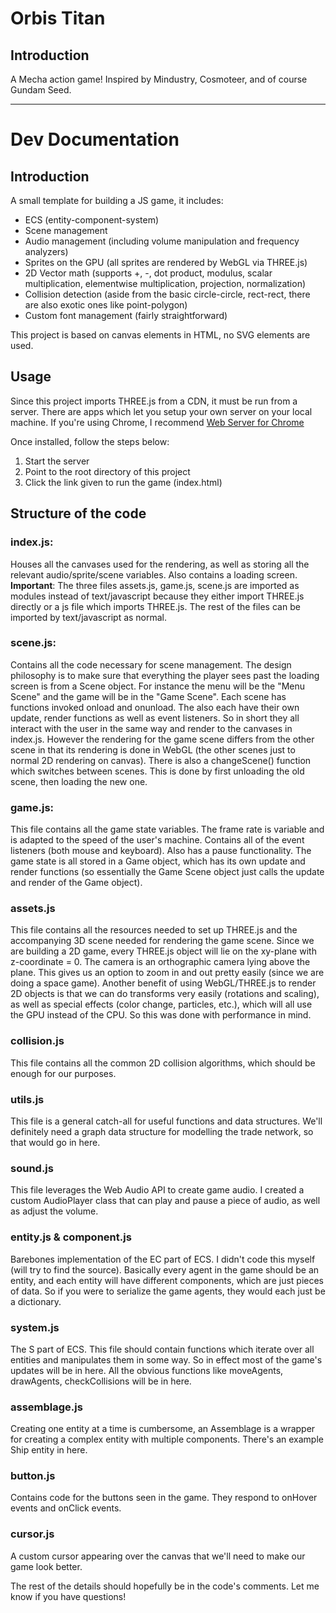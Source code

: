 # Orbis Titan

## Introduction
A Mecha action game! Inspired by Mindustry, Cosmoteer, and of course Gundam Seed.

-----------------------------------------------------------------------------------
# Dev Documentation

## Introduction
A small template for building a JS game, it includes:
- ECS (entity-component-system)
- Scene management
- Audio management (including volume manipulation and frequency analyzers)
- Sprites on the GPU (all sprites are rendered by WebGL via THREE.js)
- 2D Vector math (supports +, -, dot product, modulus, scalar multiplication, elementwise multiplication, projection, normalization)
- Collision detection (aside from the basic circle-circle, rect-rect, there are also exotic ones like point-polygon)
- Custom font management (fairly straightforward)

This project is based on canvas elements in HTML, no SVG elements are used.

## Usage
Since this project imports THREE.js from a CDN, it must be run from a server. There are apps which let you setup your own server on your local machine. If you're using Chrome, I recommend [Web Server for Chrome](https://chrome.google.com/webstore/detail/web-server-for-chrome/ofhbbkphhbklhfoeikjpcbhemlocgigb/related?hl=en)

Once installed, follow the steps below:
1. Start the server
2. Point to the root directory of this project
3. Click the link given to run the game (index.html)

## Structure of the code

### index.js:
Houses all the canvases used for the rendering, as well as storing all the relevant audio/sprite/scene variables. Also contains a loading screen.
**Important**: The three files assets.js, game.js, scene.js are imported as modules instead of text/javascript because they either import THREE.js directly or a js file which imports THREE.js. The rest of the files can be imported by text/javascript as normal.

### scene.js:
Contains all the code necessary for scene management. The design philosophy is to make sure that everything the player sees past the loading screen is from a Scene object. For instance the menu will be the "Menu Scene" and the game will be in the "Game Scene".
Each scene has functions invoked onload and onunload. The also each have their own update, render functions as well as event listeners. So in short they all interact with the user in the same way and render to the canvases in index.js. However the rendering for the game scene differs from the other scene in that its rendering is done in WebGL (the other scenes just to normal 2D rendering on canvas).
There is also a changeScene() function which switches between scenes. This is done by first unloading the old scene, then loading the new one.

### game.js:
This file contains all the game state variables. The frame rate is variable and is adapted to the speed of the user's machine. Contains all of the event listeners (both mouse and keyboard). Also has a pause functionality. The game state is all stored in a Game object, which has its own update and render functions (so essentially the Game Scene object just calls the update and render of the Game object).

### assets.js
This file contains all the resources needed to set up THREE.js and the accompanying 3D scene needed for rendering the game scene. Since we are building a 2D game, every THREE.js object will lie on the xy-plane with z-coordinate = 0. The camera is an orthographic camera lying above the plane. This gives us an option to zoom in and out pretty easily (since we are doing a space game).
Another benefit of using WebGL/THREE.js to render 2D objects is that we can do transforms very easily (rotations and scaling), as well as special effects (color change, particles, etc.), which will all use the GPU instead of the CPU. So this was done with performance in mind.

### collision.js
This file contains all the common 2D collision algorithms, which should be enough for our purposes.

### utils.js
This file is a general catch-all for useful functions and data structures. We'll definitely need a graph data structure for modelling the trade network, so that would go in here.

### sound.js
This file leverages the Web Audio API to create game audio. I created a custom AudioPlayer class that can play and pause a piece of audio, as well as adjust the volume.

### entity.js & component.js
Barebones implementation of the EC part of ECS. I didn't code this myself (will try to find the source). Basically every agent in the game should be an entity, and each entity will have different components, which are just pieces of data. So if you were to serialize the game agents, they would each just be a dictionary.

### system.js
The S part of ECS. This file should contain functions which iterate over all entities and manipulates them in some way. So in effect most of the game's updates will be in here. All the obvious functions like moveAgents, drawAgents, checkCollisions will be in here.

### assemblage.js
Creating one entity at a time is cumbersome, an Assemblage is a wrapper for creating a complex entity with multiple components. There's an example Ship entity in here.

### button.js
Contains code for the buttons seen in the game. They respond to onHover events and onClick events.

### cursor.js
A custom cursor appearing over the canvas that we'll need to make our game look better.

The rest of the details should hopefully be in the code's comments. Let me know if you have questions!

